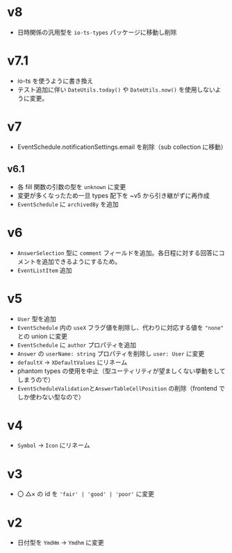 # v8

-   日時関係の汎用型を `io-ts-types` パッケージに移動し削除

# v7.1

-   io-ts を使うように書き換え
-   テスト追加に伴い `DateUtils.today()` や `DateUtils.now()` を使用しないように変更。

# v7

-   EventSchedule.notificationSettings.email を削除（sub collection に移動）

## v6.1

-   各 fill 関数の引数の型を `unknown` に変更
-   変更が多くなったため一旦 types 配下を ~v5 から引き継がずに再作成
-   `EventSchedule` に `archivedBy` を追加

# v6

-   `AnswerSelection` 型に `comment` フィールドを追加。各日程に対する回答にコメントを追加できるようにするため。
-   `EventListItem` 追加

# v5

-   `User` 型を追加
-   `EventSchedule` 内の `useX` フラグ値を削除し、代わりに対応する値を `"none"` との union に変更
-   `EventSchedule` に `author` プロパティを追加
-   `Answer` の `userName: string` プロパティを削除し `user: User` に変更
-   `defaultX` -> `XDefaultValues` にリネーム
-   phantom types の使用を中止（型ユーティリティが望ましくない挙動をしてしまうので）
-   `EventScheduleValidation`と`AnswerTableCellPosition` の削除（frontend でしか使わない型なので）

# v4

-   `Symbol` -> `Icon` にリネーム

# v3

-   〇 △× の id を `'fair' | 'good' | 'poor'` に変更

# v2

-   日付型を `YmdHm` -> `Ymdhm` に変更
